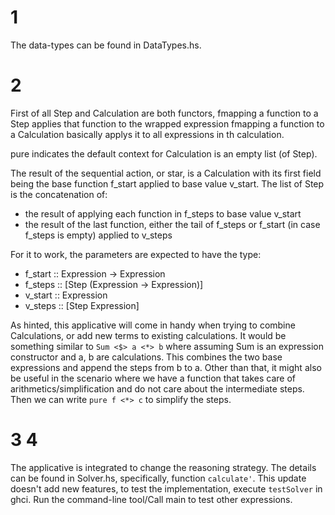 # 1
The data-types can be found in DataTypes.hs.

# 2
First of all Step and Calculation are both functors, fmapping a function to a Step applies that function to the wrapped expression fmapping a function to a Calculation basically applys it to all expressions in th calculation.

pure indicates the default context for Calculation is an empty list (of Step).

The result of the sequential action, or star, is a Calculation with its first field being the base function f_start applied to base value v_start. The list of Step is the concatenation of:
 - the result of applying each function in f_steps to base value v_start
 - the result of the last function, either the tail of f_steps or f_start (in case f_steps is empty) applied to v_steps

For it to work, the parameters are expected to have the type:
 - f_start :: Expression -> Expression
 - f_steps :: [Step (Expression -> Expression)]
 - v_start :: Expression
 - v_steps :: [Step Expression]

As hinted, this applicative will come in handy when trying to combine Calculations, or add new terms to existing calculations. It would be something similar to `Sum <$> a <*> b` where assuming Sum is an expression constructor and a, b are calculations. This combines the two base expressions and append the steps from b to a. Other than that, it might also be useful in the scenario where we have a function that takes care of arithmetics/simplification and do not care about the intermediate steps. Then we can write `pure f <*> c` to simplify the steps.

# 3 4
The applicative is integrated to change the reasoning strategy. The details can be found in Solver.hs, specifically, function `calculate'`.
This update doesn't add new features, to test the implementation, execute `testSolver` in ghci. Run the command-line tool/Call main to test other expressions.
